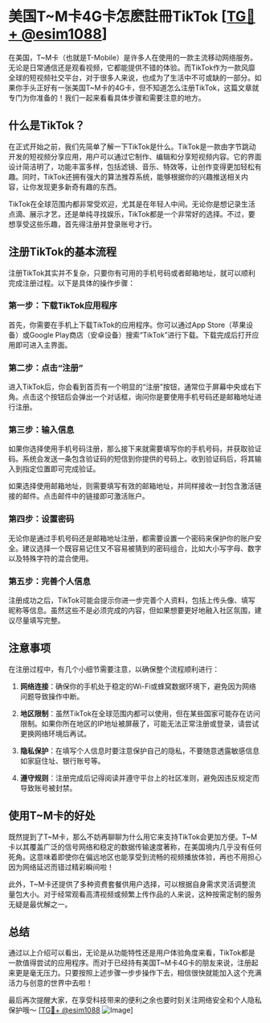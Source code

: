 # 美国T~M卡4G卡怎麽註冊TikTok [[TG💪+ @esim1088](https://t.me/s/esim1088)]

在美国，T~M卡（也就是T-Mobile）是许多人在使用的一款主流移动网络服务。无论是日常通信还是观看视频，它都能提供不错的体验。而TikTok作为一款风靡全球的短视频社交平台，对于很多人来说，也成为了生活中不可或缺的一部分。如果你手头正好有一张美国T~M卡的4G卡，但不知道怎么注册TikTok，这篇文章就专门为你准备的！我们一起来看看具体步骤和需要注意的地方。

## 什么是TikTok？

在正式开始之前，我们先简单了解一下TikTok是什么。TikTok是一款由字节跳动开发的短视频分享应用，用户可以通过它制作、编辑和分享短视频内容。它的界面设计简洁明了，功能丰富多样，包括滤镜、音乐、特效等，让创作变得更加轻松有趣。同时，TikTok还拥有强大的算法推荐系统，能够根据你的兴趣推送相关内容，让你发现更多新奇有趣的东西。

TikTok在全球范围内都非常受欢迎，尤其是在年轻人中间。无论你是想记录生活点滴、展示才艺，还是单纯寻找娱乐，TikTok都是一个非常好的选择。不过，要想享受这些乐趣，首先得注册并登录账号才行。

## 注册TikTok的基本流程

注册TikTok其实并不复杂，只要你有可用的手机号码或者邮箱地址，就可以顺利完成注册过程。以下是具体的操作步骤：

### 第一步：下载TikTok应用程序

首先，你需要在手机上下载TikTok的应用程序。你可以通过App Store（苹果设备）或Google Play商店（安卓设备）搜索“TikTok”进行下载。下载完成后打开应用即可进入主界面。

### 第二步：点击“注册”

进入TikTok后，你会看到首页有一个明显的“注册”按钮，通常位于屏幕中央或右下角。点击这个按钮后会弹出一个对话框，询问你是要使用手机号码还是邮箱地址进行注册。

### 第三步：输入信息

如果你选择使用手机号码注册，那么接下来就需要填写你的手机号码，并获取验证码。系统会发送一条包含验证码的短信到你提供的号码上。收到验证码后，将其输入到指定位置即可完成验证。

如果选择使用邮箱地址，则需要填写有效的邮箱地址，并同样接收一封包含激活链接的邮件。点击邮件中的链接即可激活账户。

### 第四步：设置密码

无论你是通过手机号码还是邮箱地址注册，都需要设置一个密码来保护你的账户安全。建议选择一个既容易记住又不容易被猜到的密码组合，比如大小写字母、数字以及特殊字符的混合使用。

### 第五步：完善个人信息

注册成功之后，TikTok可能会提示你进一步完善个人资料，包括上传头像、填写昵称等信息。虽然这些不是必须完成的内容，但如果想要更好地融入社区氛围，建议尽量填写完整。

## 注意事项

在注册过程中，有几个小细节需要注意，以确保整个流程顺利进行：

1. **网络连接**：确保你的手机处于稳定的Wi-Fi或蜂窝数据环境下，避免因为网络问题导致操作中断。
   
2. **地区限制**：虽然TikTok在全球范围内都可以使用，但在某些国家可能存在访问限制。如果你所在地区的IP地址被屏蔽了，可能无法正常注册或登录，请尝试更换网络环境后再试。

3. **隐私保护**：在填写个人信息时要注意保护自己的隐私，不要随意透露敏感信息如家庭住址、银行账号等。

4. **遵守规则**：注册完成后记得阅读并遵守平台上的社区准则，避免因违反规定而导致账号被封禁。

## 使用T~M卡的好处

既然提到了T~M卡，那么不妨再聊聊为什么用它来支持TikTok会更加方便。T~M卡以其覆盖广泛的信号网络和稳定的数据传输速度著称，在美国境内几乎没有任何死角。这意味着即使你在偏远地区也能享受到流畅的视频播放体验，再也不用担心因为网络延迟而错过精彩瞬间啦！

此外，T~M卡还提供了多种资费套餐供用户选择，可以根据自身需求灵活调整流量包大小。对于经常观看高清视频或频繁上传作品的人来说，这种按需定制的服务无疑是最优解之一。

## 总结

通过以上介绍可以看出，无论是从功能特性还是用户体验角度来看，TikTok都是一款值得尝试的应用程序。而对于已经持有美国T~M卡4G卡的朋友来说，注册起来更是毫无压力。只要按照上述步骤一步步操作下去，相信很快就能加入这个充满活力与创意的世界中去啦！

最后再次提醒大家，在享受科技带来的便利之余也要时刻关注网络安全和个人隐私保护哦～ [[TG💪+ @esim1088](https://t.me/s/esim1088) ![Image](https://i.postimg.cc/4NQfJmqS/Snipaste-2025-05-13-00-14-12.png)]